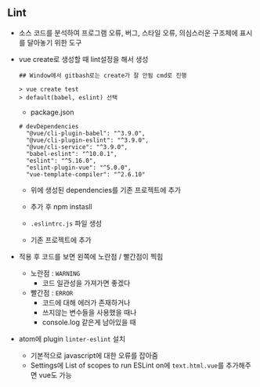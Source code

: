 ## Lint 



- 소스 코드를 분석하여 프로그램 오류, 버그, 스타일 오류, 의심스러운 구조체에 표시를 달아놓기 위한 도구



- vue create로 생성할 때  lint설정을 해서 생성

  ```
  ## Window에서 gitbash로는 create가 잘 안됨 cmd로 진행
  
  > vue create test
  > default(babel, eslint) 선택
  ```

  - package.json

  ```
  # devDependencies
    "@vue/cli-plugin-babel": "^3.9.0",
    "@vue/cli-plugin-eslint": "^3.9.0",
    "@vue/cli-service": "^3.9.0",
    "babel-eslint": "^10.0.1",
    "eslint": "^5.16.0",
    "eslint-plugin-vue": "^5.0.0",
    "vue-template-compiler": "^2.6.10"
  ```

  - 위에 생성된 dependencies를 기존 프로젝트에 추가
  - 추가 후 npm instasll

  - `.eslintrc.js` 파일 생성
  - 기존 프로젝트에 추가



- 적용 후 코드를 보면 왼쪽에 노란점 / 빨간점이 찍힘
  - 노란점 : `WARNING`
    - 코드 일관성을 가져가면 좋겠다
  - 빨간점 : `ERROR`
    - 코드에 대해 에러가 존재하거나
    - 쓰지않는 변수들을 사용했을 때나
    - console.log 같은게 남아있을 때



- atom에 plugin `linter-eslint` 설치
  - 기본적으로 javascript에 대한 오류를 잡아줌
  - Settings에 List of scopes to run ESLint on에 `text.html.vue`를 추가해주면 vue도 가능



